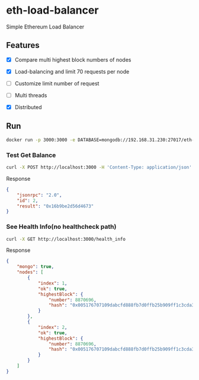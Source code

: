 # eth-load-balancer
Simple Ethereum Load Balancer 

## Features
* [x] Compare multi highest block numbers of nodes
* [x] Load-balancing and limit 70 requests per node
* [ ] Customize limit number of request
* [ ] Multi threads
* [x] Distributed 


## Run
```bash
docker run -p 3000:3000 -e DATABASE=mongodb://192.168.31.230:27017/eth-load-balancer -e NET_ID=1 -e RPC_LIST=https://cloudflare-eth.com,https://cloudflare-eth.com 94tamir/eth-load-balancer
```
### Test Get Balance
```bash
curl -X POST http://localhost:3000 -H 'Content-Type: application/json' -d '{"jsonrpc": "2.0", "method": "eth_getBalance", "params": [ "0xeF8EBd0A6e4a0C8e82EcdfD60ffF82fd346ec448", "latest" ], "id": 2 }'
```
Response
```json
{
    "jsonrpc": "2.0",
    "id": 2,
    "result": "0x16b9be2d56d4673"
}
```

### See Health Info(no healthcheck path)
```bash
curl -X GET http://localhost:3000/health_info 
```
Response
```json
{
    "mongo": true,
    "nodes": [
        {
            "index": 1,
            "ok": true,
            "highestBlock": {
                "number": 8870696,
                "hash": "0x005176707109dabcfd888fb7d0ffb25b909ff1c3cda33afc1861433a955c814e"
            }
        },
        {
            "index": 2,
            "ok": true,
            "highestBlock": {
                "number": 8870696,
                "hash": "0x005176707109dabcfd888fb7d0ffb25b909ff1c3cda33afc1861433a955c814e"
            }
        }
    ]
}
```
